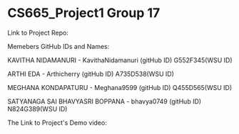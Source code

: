 # CS665_Project1 Group 17 

Link to Project Repo:  


Memebers GitHub IDs and Names:

KAVITHA NIDAMANURI	             -  KavithaNidamanuri (gitHub ID)   G552F345(WSU ID)

ARTHI EDA	                       -  Arthicherry (gitHub ID)         A735D538(WSU ID)

MEGHANA KONDAPATURU	             -  Meghana9599 (gitHub ID)         Q455D565(WSU ID)

SATYANAGA SAI BHAVYASRI BOPPANA  -  bhavya0749 (gitHub ID)          N824G389(WSU ID)



The Link to Project's Demo video:
